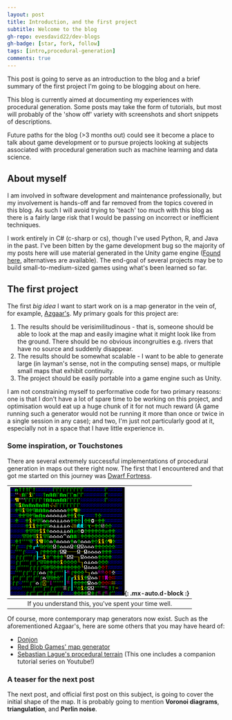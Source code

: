 ```yaml
---
layout: post
title: Introduction, and the first project
subtitle: Welcome to the blog
gh-repo: evesdavid22/dev-blogs
gh-badge: [star, fork, follow]
tags: [intro,procedural-generation]
comments: true
---
```


This post is going to serve as an introduction to the blog and a brief summary of the first project I'm going to be blogging about on here.

This blog is currently aimed at documenting my experiences with procedural generation. Some posts may take the form of tutorials, but most will probably of the 'show off' variety with screenshots and short snippets of descriptions.

Future paths for the blog (>3 months out) could see it become a place to talk about game development or to pursue projects looking at subjects associated with procedural generation such as machine learning and data science.

## About myself

I am involved in software development and maintenance professionally, but my involvement is hands-off and far removed from the topics covered in this blog. As such I will avoid trying to 'teach' too much with this blog as there is a fairly large risk that I would be passing on incorrect or inefficient techniques.

I work entirely in C# (c-sharp or cs), though I've used Python, R, and Java in the past. I've been bitten by the game development bug so the majority of my posts here will use material generated in the Unity game engine ([Found here](https://unity.com/), alternatives are available). The end-goal of several projects may be to build small-to-medium-sized games using what's been learned so far.

## The first project

The first *big idea* I want to start work on is a map generator in the vein of, for example, [Azgaar's](https://azgaar.github.io/Fantasy-Map-Generator/). My primary goals for this project are:

1. The results should be verisimilitudinous - that is, someone should be able to look at the map and easily imagine what it might look like from the ground. There should be no obvious incongruities e.g. rivers that have no source and suddenly disappear.
2. The results should be somewhat scalable - I want to be able to generate large (in layman's sense, not in the computing sense) maps, or multiple small maps that exhibit continuity.
3. The project should be easily portable into a game engine such as Unity.

I am not constraining myself to performative code for two primary reasons: one is that I don't have a lot of spare time to be working on this project, and optimisation would eat up a huge chunk of it for not much reward (A game running such a generator would not be running it more than once or twice in a single session in any case); and two, I'm just not particularly good at it, especially not in a space that I have little experience in.

### Some inspiration, or Touchstones

There are several extremely successful implementations of procedural generation in maps out there right now. The first that I encountered and that got me started on this journey was [Dwarf Fortress](http://www.bay12games.com/dwarves/). 

|![DF Map](/assets/img/DF-Map.png){: .mx-auto.d-block :}|
|:--:|
|If you understand this, you've spent your time well.|

Of course, more contemporary map generators now exist. Such as the aforementioned Azgaar's, here are some others that you may have heard of:
* [Donjon](https://donjon.bin.sh/fantasy/world/)
* [Red Blob Games' map generator](https://www.redblobgames.com/maps/mapgen2/)
* [Sebastian Lague's procedural terrain](https://github.com/SebLague/Procedural-Landmass-Generation) (This one includes a companion tutorial series on Youtube!)

### A teaser for the next post

The next post, and official first post on this subject, is going to cover the initial shape of the map. It is probably going to mention **Voronoi diagrams**, **triangulation**, and **Perlin noise**.

